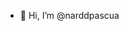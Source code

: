- 👋 Hi, I’m @narddpascua


<!---
narddpascua/narddpascua is a ✨ special ✨ repository because its `README.md` (this file) appears on your GitHub profile.
You can click the Preview link to take a look at your changes.
--->
